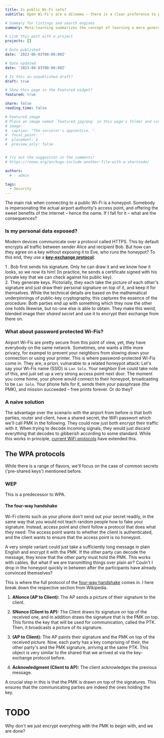 ```yaml
---
title: Is public Wi-Fi safe?
subtitle: Open Wi-Fi's are a dilemma – there is a clear preference to personal cellular data on matters like messaging or banking, but everybody who has foudn themselves in a foreign country's aiport without internet access is quickly willing to bend their morals. What are the real risks?

# Summary for listings and search engines
summary: Meta-learning summarizes the concept of learning a more general framework to learn – hence the name. Yet, this concept subsumizes a range of multiple concepts, including transfer learning, few-shot learning, continual learning, and fine-tuning. We develop an abstracted framework that unifies these notions. This extends beyond parametric models. 

# Link this post with a project
projects: []

# Date published
date: '2023-06-03T00:00:00Z'

# Date updated
date: '2023-06-03T00:00:00Z'

# Is this an unpublished draft?
draft: true

# Show this page in the Featured widget?
featured: true

share: false
reading_time: false

# Featured image
# Place an image named `featured.jpg/png` in this page's folder and customize its options here.
# image:
#  caption: "The sorcerer's apprentice. "
#  focal_point: ''
#  placement: 2
#  preview_only: false


# try out the suggestion in the comments!
# https://roneo.org/en/hugo-include-another-file-with-a-shortcode/

authors:
  # - admin

tags:
  - Security
---
```


The main risk when connecting to a public Wi-Fi is a honeypot. Somebody is impersonating the actual airport authority's access point, and offering the sweet benefits of the internet – hence the name. If I fall for it – what are the consequences?

### Is my personal data exposed?
Modern devices communicate over a protocol called HTTPS. This by default encrypts all traffic between sender Alice and recipient Bob. But how can they agree on a key without exposing it to Eve, who runs the honeypot? To this end, they use a [**key-exchange protocol**](https://en.wikipedia.org/wiki/Diffie–Hellman_key_exchange): 


1 . Bob first sends his signature. Only he can draw it and we know how it looks, so we now its him! (In practice, he sends a certificate signed with his private key that we can check against his public key).  
2. They generate keys. Pictorially, they each take the picture of each other's signature and just draw their personal signature on top of it, and keep it for themselves. While the technical details are based on the mathematical underpinnings of public-key cryptography, this captures the essence of the procedure: Both parties end up with something which they now the other one holds likewise, but no-one else is able to obtain. They make this weird, blended image their *shared secret* and use it to encrypt their exchange from there on. 

### What about password protected Wi-Fis?
Airport Wi-Fis are pretty secure from this point of view, yet, they have everybody on the same network. Sometimes, one wants a little more privacy, for exampel to prevent your neighbors from slowing down your connection or using your printer. This is where password-protected Wi-Fis come in. They are, a priori, vulnarable to a related honeypot attack: 
Let's say your Wi-Fis name (SSID) is ```Lan Solo```. Your neighbor Eve could take note of this, and just set up a very strong access point next door. The moment you come home, your phone would connect to their honeypot, broadcasting to be ```Lan Solo```. Your phone falls for it, sends them your passphrase (the PMK), and mission succeeded – free prints forever. Or do they?


### A naive solution
The advantage over the scenario with the airport from before is that both parties, router and client, have a shared secret, the WiFi passwort which we'll call PMK in the following. They could now just both encrypt their traffic with it. When trying to decode incoming signals, they would just discard everything that decodes to gibberish according to some standard. While this works in principle, [current WiFi protocols](https://en.wikipedia.org/wiki/Wi-Fi_Protected_Access) have extended this.

## The WPA protocols
While there is a range of flavors, we'll focus on the case of common secrets ('pre-shared keys') mentioned before. 
### WEP
This is a predecessor to WPA. 

#### The four-way handshake
Wi-Fi clients such as your phone don't send out your secret readily, in the same way that you would not teach random people how to fake your signature. Instead, access point and client follow a protocol that does what they need: The access point wants to whether the client is authenticated, and the client wants to ensure that the access point is no honeypot. 

A very simple variant could just take a sufficiently long message in plain English and encrypt it with the PMK. If the other party can decode the message, they know that the other party must hold the PMK. This works with cables. But what if we are transmitting things over plain air? Couln't I drop in the honeypot quickly in between after the participants have already convinced themselves?

This is where the full protocol of the [four-way handshake](https://en.wikipedia.org/wiki/IEEE_802.11i-2004) comes in. I here break down the respective section from Wikipedia. 

1. **ANonce (AP to Client):**
The AP sends a picture of their signature to the client. 


2. **SNonce (Client to AP):**
The Client draws its signature on top of the received one, and in addition draws the signature that is the PMK on top. This forms the key that will be used for communication, called the PTK. 
Then, it broadcasts a picture of its signature. 


3. **(AP to Client):** The AP paints their signature and the PMK on top of the received picture. Now, each party has a key comprising of their, the other party's and the PMK signature, arriving at the same PTK. This object is very similar to the shared that we arrived at via the key-exchange protocol before. 
   
4. **Acknowledgment (Client to AP):**
The client acknowledges the previous message.


A crucial step in this is that the PMK is drawn on top of the signatures. This ensures that the communicating parties are indeed the ones holding the key. 

# TODO
Why don't we just encrypt everything with the PMK to begin with, and we are done?